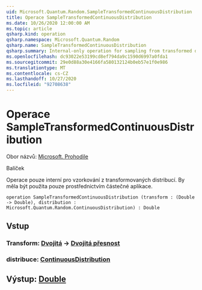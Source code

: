 ```yaml
---
uid: Microsoft.Quantum.Random.SampleTransformedContinuousDistribution
title: Operace SampleTransformedContinuousDistribution
ms.date: 10/26/2020 12:00:00 AM
ms.topic: article
qsharp.kind: operation
qsharp.namespace: Microsoft.Quantum.Random
qsharp.name: SampleTransformedContinuousDistribution
qsharp.summary: Internal-only operation for sampling from transformed distributions. Should only be used via partial application.
ms.openlocfilehash: dc93022e53199cd8ef794da9c1590d6997a0fda1
ms.sourcegitcommit: 29e0d88a30e4166fa580132124b0eb57e1f0e986
ms.translationtype: MT
ms.contentlocale: cs-CZ
ms.lasthandoff: 10/27/2020
ms.locfileid: "92708638"
---
```

# <a name="sampletransformedcontinuousdistribution-operation"></a>Operace SampleTransformedContinuousDistribution

Obor názvů: [Microsoft. Prohodile](xref:Microsoft.Quantum.Random)

Balíček [](https://nuget.org/packages/)


Operace pouze interní pro vzorkování z transformovaných distribucí.
By měla být použita pouze prostřednictvím částečné aplikace.

```qsharp
operation SampleTransformedContinuousDistribution (transform : (Double -> Double), distribution : Microsoft.Quantum.Random.ContinuousDistribution) : Double
```


## <a name="input"></a>Vstup

### <a name="transform--double---double"></a>Transform: [Dvojitá](xref:microsoft.quantum.lang-ref.double) -> [Dvojitá přesnost](xref:microsoft.quantum.lang-ref.double)




### <a name="distribution--continuousdistribution"></a>distribuce: [ContinuousDistribution](xref:Microsoft.Quantum.Random.ContinuousDistribution)





## <a name="output--double"></a>Výstup: [Double](xref:microsoft.quantum.lang-ref.double)


